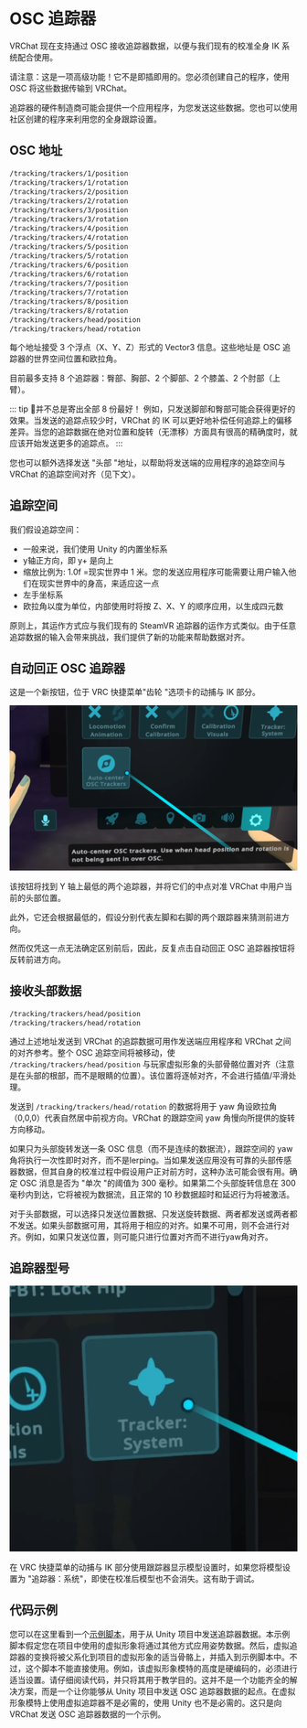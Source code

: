 # OSC 追踪器

VRChat 现在支持通过 OSC 接收追踪器数据，以便与我们现有的校准全身 IK 系统配合使用。

请注意：这是一项高级功能！它不是即插即用的。您必须创建自己的程序，使用 OSC 将这些数据传输到 VRChat。

追踪器的硬件制造商可能会提供一个应用程序，为您发送这些数据。您也可以使用社区创建的程序来利用您的全身跟踪设置。

## OSC 地址

```
/tracking/trackers/1/position
/tracking/trackers/1/rotation
/tracking/trackers/2/position
/tracking/trackers/2/rotation
/tracking/trackers/3/position
/tracking/trackers/3/rotation
/tracking/trackers/4/position
/tracking/trackers/4/rotation
/tracking/trackers/5/position
/tracking/trackers/5/rotation
/tracking/trackers/6/position
/tracking/trackers/6/rotation
/tracking/trackers/7/position
/tracking/trackers/7/rotation
/tracking/trackers/8/position
/tracking/trackers/8/rotation
/tracking/trackers/head/position
/tracking/trackers/head/rotation
```

每个地址接受 3 个浮点（X、Y、Z）形式的 Vector3 信息。这些地址是 OSC 追踪器的世界空间位置和欧拉角。

目前最多支持 8 个追踪器：臀部、胸部、2 个脚部、2 个膝盖、2 个肘部（上臂）。

::: tip 📘并不总是寄出全部 8 份最好！
例如，只发送脚部和臀部可能会获得更好的效果。当发送的追踪点较少时，VRChat 的 IK 可以更好地补偿任何追踪上的偏移差异。当您的追踪数据在绝对位置和旋转（无漂移）方面具有很高的精确度时，就应该开始发送更多的追踪点。
:::

您也可以额外选择发送 "头部 "地址，以帮助将发送端的应用程序的追踪空间与 VRChat 的追踪空间对齐（见下文）。

## 追踪空间

我们假设追踪空间：

- 一般来说，我们使用 Unity 的内置坐标系
- y轴正方向，即 y+ 是向上
- 缩放比例为: 1.0f =现实世界中 1 米。您的发送应用程序可能需要让用户输入他们在现实世界中的身高，来适应这一点
- 左手坐标系
- 欧拉角以度为单位，内部使用时将按 Z、X、Y 的顺序应用，以生成四元数

原则上，其运作方式应与我们现有的 SteamVR 追踪器的运作方式类似。由于任意追踪数据的输入会带来挑战，我们提供了新的功能来帮助数据对齐。

## 自动回正 OSC 追踪器

这是一个新按钮，位于 VRC 快捷菜单"齿轮 "选项卡的动捕与 IK 部分。

![img](../../img/osc-trackers-1.png)

该按钮将找到 Y 轴上最低的两个追踪器，并将它们的中点对准 VRChat 中用户当前的头部位置。

此外，它还会根据最低的，假设分别代表左脚和右脚的两个跟踪器来猜测前进方向。

然而仅凭这一点无法确定区别前后，因此，反复点击自动回正 OSC 追踪器按钮将反转前进方向。

## 接收头部数据

```
/tracking/trackers/head/position
/tracking/trackers/head/rotation
```

通过上述地址发送到 VRChat 的追踪数据可用作发送端应用程序和 VRChat 之间的对齐参考。整个 OSC 追踪空间将被移动，使 `/tracking/trackers/head/position` 与玩家虚拟形象的头部骨骼位置对齐（注意是在头部的根部，而不是眼睛的位置）。该位置将逐帧对齐，不会进行插值/平滑处理。

发送到 `/tracking/trackers/head/rotation` 的数据将用于 yaw 角设欧拉角（0,0,0）代表自然居中前视方向。VRChat 的跟踪空间 yaw 角慢向所提供的旋转方向移动。

如果只为头部旋转发送一条 OSC 信息（而不是连续的数据流），跟踪空间的 yaw 角将执行一次性即时对齐，而不是lerping。当如果发送应用没有可靠的头部传感器数据，但其自身的校准过程中假设用户正对前方时，这种办法可能会很有用。确定 OSC 消息是否为 "单次 "的阈值为 300 毫秒。如果第二个头部旋转信息在 300 毫秒内到达，它将被视为数据流，且正常的 10 秒数据超时和延迟行为将被激活。

对于头部数据，可以选择只发送位置数据、只发送旋转数据、两者都发送或两者都不发送。如果头部数据可用，其将用于相应的对齐。如果不可用，则不会进行对齐。例如，如果只发送位置，则可能只进行位置对齐而不进行yaw角对齐。

## 追踪器型号

![img](../../img/osc-trackers-2.png)

在 VRC 快捷菜单的动捕与 IK 部分使用跟踪器显示模型设置时，如果您将模型设置为 "追踪器：系统"，即使在校准后模型也不会消失。这有助于调试。

## 代码示例

您可以在这里看到一个[示例脚本](https://gist.github.com/vrchat-developer/129c1647667945158b14709f8d65d471 "示例脚本")，用于从 Unity 项目中发送追踪器数据。本示例脚本假定您在项目中使用的虚拟形象将通过其他方式应用姿势数据。然后，虚拟追踪器的变换将被父系化到项目的虚拟形象的适当骨骼上，并插入到示例脚本中。不过，这个脚本不能直接使用。例如，该虚拟形象模特的高度是硬编码的，必须进行适当设置。请仔细阅读代码，并只将其用于教学目的。这并不是一个功能齐全的解决方案，而是一个让你能够从 Unity 项目中发送 OSC 追踪器数据的起点。在虚拟形象模特上使用虚拟追踪器不是必需的，使用 Unity 也不是必需的。这只是向 VRChat 发送 OSC 追踪器数据的一个示例。
